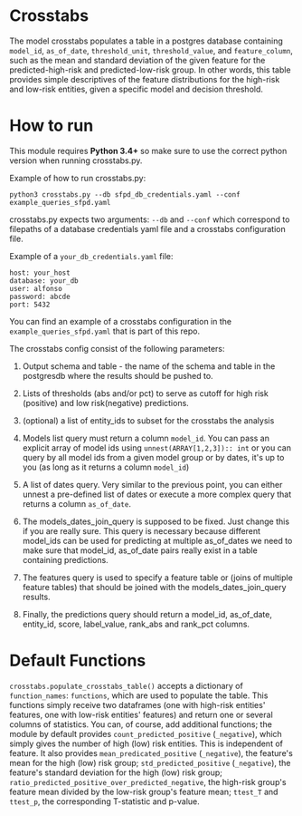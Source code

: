 # Crosstabs
 
The model crosstabs populates a table in a postgres database containing `model_id`, `as_of_date`, `threshold_unit`, `threshold_value`, and `feature_column`, such as the mean and standard deviation
of the given feature for the predicted-high-risk and predicted-low-risk group. In other words, this table provides simple
descriptives of the feature distributions for the high-risk and low-risk entities, given a specific model and decision
threshold.


# How to run

This module requires **Python 3.4+** so make sure to use the correct python version when running crosstabs.py.

Example of how to run crosstabs.py:

`python3 crosstabs.py --db sfpd_db_credentials.yaml --conf example_queries_sfpd.yaml`


crosstabs.py expects two arguments: `--db` and `--conf` which correspond to filepaths of a database credentials yaml file
and a crosstabs configuration file.

Example of a `your_db_credentials.yaml` file:

```
host: your_host
database: your_db 
user: alfonso
password: abcde
port: 5432
```
You can find an example of a crosstabs configuration in the `example_queries_sfpd.yaml` that is part of this repo. 
 
The crosstabs config consist of the following parameters:

1. Output schema and table - the name of the schema and table in the postgresdb where the results should be pushed to.

2. Lists of thresholds (abs and/or pct) to serve as cutoff for high risk (positive) and low risk(negative) predictions.

3. (optional) a list of entity_ids to subset for the crosstabs the analysis

4. Models list query must return a column `model_id`. You can pass an explicit array of model ids
using `unnest(ARRAY[1,2,3]):: int` or you can query by all model ids from a given model group or by dates,
it's up to you (as long as it returns a column `model_id`)

5. A list of dates query. Very similar to the previous point, you can either unnest a pre-defined list of dates
or execute a more complex query that returns a column `as_of_date`.

6. The models_dates_join_query is supposed to be fixed. Just change this if you are really sure. 
This query is necessary because different model_ids can be used for predicting at multiple as_of_dates we need to make sure
that model_id, as_of_date pairs really exist in a table containing predictions. 

7. The features query is used to specify a feature table or (joins of multiple feature tables)
that should be joined with the models_dates_join_query results.

8. Finally, the predictions query should return a model_id, as_of_date, entity_id, score, label_value, rank_abs and rank_pct columns.

# Default Functions
`crosstabs.populate_crosstabs_table()` accepts a dictionary of `function_names`: `functions`, which are used
to populate the table. This functions simply receive two dataframes (one with high-risk entities' features,
one with low-risk entities' features) and return one or several columns of statistics. You can, of course,
add additional functions; the module by default provides `count_predicted_positive` (`_negative`), 
which simply gives the number of high (low) risk entities. This is independent of feature. It also provides
`mean_predicated_positive` (`_negative`), the feature's mean for the high (low) risk group;
`std_predicted_positive` (`_negative`), the feature's standard deviation for the high (low) risk group;
`ratio_predicted_positive_over_predicted_negative`, the high-risk group's feature mean divided by the 
low-risk group's feature mean;
`ttest_T` and `ttest_p`, the corresponding T-statistic and p-value.
